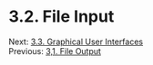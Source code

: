# 3.2. File Input

Next: [3.3. Graphical User Interfaces](3.3.%20Graphical%20User%20Interfaces.md)<br>
Previous: [3,1. File Output](3.1.%20File%20Output.md)